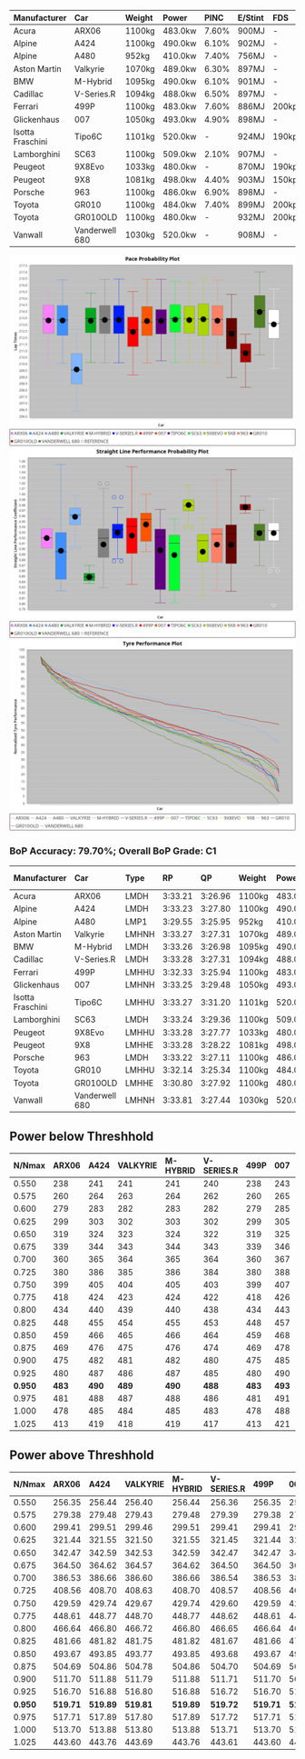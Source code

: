 | Manufacturer     | Car            | Weight | Power   | PINC    | E/Stint | FDS     |
|:-|:-|:-|:-|:-|:-|:-|
| Acura            | ARX06          | 1100kg | 483.0kw | 7.60%   | 900MJ   |    -    |
| Alpine           | A424           | 1100kg | 490.0kw | 6.10%   | 902MJ   |    -    |
| Alpine           | A480           | 952kg  | 410.0kw | 7.40%   | 756MJ   |    -    |
| Aston Martin     | Valkyrie       | 1070kg | 489.0kw | 6.30%   | 897MJ   |    -    |
| BMW              | M-Hybrid       | 1095kg | 490.0kw | 6.10%   | 901MJ   |    -    |
| Cadillac         | V-Series.R     | 1094kg | 488.0kw | 6.50%   | 897MJ   |    -    |
| Ferrari          | 499P           | 1100kg | 483.0kw | 7.60%   | 886MJ   | 200kph  |
| Glickenhaus      | 007            | 1050kg | 493.0kw | 4.90%   | 898MJ   |    -    |
| Isotta Fraschini | Tipo6C         | 1101kg | 520.0kw |    -    | 924MJ   | 190kph  |
| Lamborghini      | SC63           | 1100kg | 509.0kw | 2.10%   | 907MJ   |    -    |
| Peugeot          | 9X8Evo         | 1033kg | 480.0kw |    -    | 870MJ   | 190kph  |
| Peugeot          | 9X8            | 1081kg | 498.0kw | 4.40%   | 903MJ   | 150kph  |
| Porsche          | 963            | 1100kg | 486.0kw | 6.90%   | 898MJ   |    -    |
| Toyota           | GR010          | 1100kg | 484.0kw | 7.40%   | 899MJ   | 200kph  |
| Toyota           | GR010OLD       | 1100kg | 480.0kw |    -    | 932MJ   | 200kph  |
| Vanwall          | Vanderwell 680 | 1030kg | 520.0kw |    -    | 908MJ   |    -    |

![PACECHART](./IMG/AUTO.png)
![STRAIGHTLINEPERFORMANCECHART](./IMG/AUTO_sp.png)
![TYREPERFORMANCECHART](./IMG/AUTO_tw.png)

### BoP Accuracy: 79.70%; Overall BoP Grade: C1
| Manufacturer     | Car            | Type  | RP      | QP      | Weight | Power¹  | Threshhold | PINC    | Power²   | E/Stint | AVG Vmax  | FDS     | RDLC | L/Stint | BOP-Grade | Model Accuracy | Model Points | Match%  | SimDiff |
|:-|:-|:-|:-|:-|:-|:-|:-|:-|:-|:-|:-|:-|:-|:-|:-|:-|:-|:-|:-|
| Acura            | ARX06          | LMDH  | 3:33.21 | 3:26.96 | 1100kg | 483.0kw | 250.0kph   | 7.60%   | 519.70kw |  900MJ  | 317.09kph |    -    | 0.97 | 12      | +A2       | 100.00%        | 996          | 91.92%  | #       |
| Alpine           | A424           | LMDH  | 3:33.23 | 3:27.80 | 1100kg | 490.0kw | 250.0kph   | 6.10%   | 519.90kw |  902MJ  | 313.35kph |    -    | 0.98 | 12      | +B1       | 99.37%         | 2056         | 88.75%  | #       |
| Alpine           | A480           | LMP1  | 3:29.55 | 3:25.95 |  952kg | 410.0kw | 250.0kph   | 7.40%   | 440.30kw |  756MJ  | 323.76kph |    -    | 0.97 | 11      | -Ω1       | 96.76%         | 1135         | 20.38%  | +1.72   |
| Aston Martin     | Valkyrie       | LMHNH | 3:33.27 | 3:27.31 | 1070kg | 489.0kw | 250.0kph   | 6.30%   | 519.80kw |  897MJ  | 306.33kph |    -    | 1.02 | 12      | +C2       | 100.00%        | 247          | 70.90%  | #       |
| BMW              | M-Hybrid       | LMDH  | 3:33.26 | 3:26.98 | 1095kg | 490.0kw | 250.0kph   | 6.10%   | 519.90kw |  901MJ  | 316.58kph |    -    | 0.98 | 12      | +A2       | 99.20%         | 3081         | 92.93%  | #       |
| Cadillac         | V-Series.R     | LMDH  | 3:33.28 | 3:27.31 | 1094kg | 488.0kw | 250.0kph   | 6.50%   | 519.70kw |  897MJ  | 318.21kph |    -    | 0.98 | 12      | +B2       | 99.22%         | 5358         | 83.92%  | #       |
| Ferrari          | 499P           | LMHHU | 3:32.33 | 3:25.94 | 1100kg | 483.0kw | 250.0kph   | 7.60%   | 519.70kw |  886MJ  | 318.06kph | 200kph  | 1.01 | 12      | -A2       | 99.93%         | 6954         | 91.83%  | #       |
| Glickenhaus      | 007            | LMHNH | 3:33.25 | 3:29.48 | 1050kg | 493.0kw | 250.0kph   | 4.90%   | 517.20kw |  898MJ  | 324.26kph |    -    | 0.95 | 12      | +B2       | 94.07%         | 2174         | 84.23%  | +1.21   |
| Isotta Fraschini | Tipo6C         | LMHHU | 3:33.27 | 3:31.20 | 1101kg | 520.0kw | 250.0kph   |    -    | 520.00kw |  924MJ  | 314.57kph | 190kph  | 1.02 | 12      | +D2       | 97.73%         | 129          | 63.98%  | +1.45   |
| Lamborghini      | SC63           | LMDH  | 3:33.24 | 3:29.36 | 1100kg | 509.0kw | 250.0kph   | 2.10%   | 519.70kw |  907MJ  | 312.67kph |    -    | 1.01 | 12      | +A2       | 100.00%        | 784          | 94.91%  | +1.23   |
| Peugeot          | 9X8Evo         | LMHHU | 3:33.28 | 3:27.77 | 1033kg | 480.0kw | 250.0kph   |    -    | 480.00kw |  870MJ  | 329.01kph | 190kph  | 1.02 | 12      | +B1       | 100.00%        | 1458         | 87.97%  | #       |
| Peugeot          | 9X8            | LMHHE | 3:33.28 | 3:28.22 | 1081kg | 498.0kw | 250.0kph   | 4.40%   | 519.90kw |  903MJ  | 314.32kph | 150kph  | 1.00 | 12      | ~A1       | 98.36%         | 4506         | 100.00% | -0.25   |
| Porsche          | 963            | LMDH  | 3:33.22 | 3:27.11 | 1100kg | 486.0kw | 250.0kph   | 6.90%   | 519.50kw |  898MJ  | 315.18kph |    -    | 0.98 | 12      | ~A1       | 99.87%         | 14199        | 100.00% | #       |
| Toyota           | GR010          | LMHHU | 3:32.14 | 3:25.34 | 1100kg | 484.0kw | 250.0kph   | 7.40%   | 519.80kw |  899MJ  | 315.03kph | 200kph  | 1.01 | 12      | -B1       | 99.92%         | 5012         | 86.83%  | #       |
| Toyota           | GR010OLD       | LMHHE | 3:30.80 | 3:27.92 | 1100kg | 480.0kw | 250.0kph   |    -    | 480.00kw |  932MJ  | 323.42kph | 200kph  | 0.98 | 12      | -Ω1       | 100.00%        | 351          | 31.10%  | +5.88   |
| Vanwall          | Vanderwell 680 | LMHNH | 3:33.81 | 3:27.44 | 1030kg | 520.0kw | 0.0kph     |    -    | 520.00kw |  908MJ  | 323.80kph |    -    | 1.02 | 12      | +B1       | 95.37%         | 639          | 85.47%  | +0.06   |

## Power below Threshhold
| N/Nmax    | ARX06   | A424    | VALKYRIE | M-HYBRID | V-SERIES.R | 499P    | 007     | TIPO6C  | SC63    | 9X8EVO  | 9X8     | 963     | GR010   | GR010OLD | VANDERWELL 680 | ​     | RPM      | A480       |
|:-|:-|:-|:-|:-|:-|:-|:-|:-|:-|:-|:-|:-|:-|:-|:-|:-|:-|:-|
|  0.550    |  238    |  241    |  241     |  241     |  240       |  238    |  243    |  256    |  251    |  236    |  245    |  239    |  238    |  236     |  256           |  ​    |   --     |  0.00      |
|  0.575    |  260    |  264    |  263     |  264     |  262       |  260    |  265    |  279    |  274    |  258    |  268    |  261    |  260    |  258     |  279           |  ​    |   --     |  0.00      |
|  0.600    |  279    |  283    |  282     |  283     |  282       |  279    |  285    |  300    |  294    |  277    |  288    |  281    |  279    |  277     |  300           |  ​    |   --     |  0.00      |
|  0.625    |  299    |  303    |  302     |  303     |  302       |  299    |  305    |  322    |  315    |  297    |  308    |  301    |  299    |  297     |  322           |  ​    |   --     |  0.00      |
|  0.650    |  319    |  324    |  323     |  324     |  322       |  319    |  325    |  343    |  336    |  317    |  329    |  321    |  320    |  317     |  343           |  ​    |   --     |  0.00      |
|  0.675    |  339    |  344    |  343     |  344     |  343       |  339    |  346    |  365    |  357    |  337    |  350    |  341    |  340    |  337     |  365           |  ​    |   --     |  0.00      |
|  0.700    |  360    |  365    |  364     |  365     |  364       |  360    |  367    |  387    |  379    |  358    |  371    |  362    |  361    |  358     |  387           |  ​    |   --     |  0.00      |
|  0.725    |  380    |  386    |  385     |  386     |  384       |  380    |  388    |  409    |  400    |  378    |  392    |  383    |  381    |  378     |  409           |  ​    |   --     |  0.00      |
|  0.750    |  399    |  405    |  404     |  405     |  403       |  399    |  407    |  430    |  421    |  397    |  411    |  402    |  400    |  397     |  430           |  ​    |   --     |  0.00      |
|  0.775    |  418    |  424    |  423     |  424     |  422       |  418    |  426    |  449    |  440    |  415    |  430    |  420    |  418    |  415     |  449           |  ​    |  5000    |  247.12    |
|  0.800    |  434    |  440    |  439     |  440     |  438       |  434    |  443    |  467    |  457    |  431    |  447    |  436    |  435    |  431     |  467           |  ​    |  5500    |  291.14    |
|  0.825    |  448    |  455    |  454     |  455     |  453       |  448    |  457    |  482    |  472    |  445    |  462    |  451    |  449    |  445     |  482           |  ​    |  6000    |  325.15    |
|  0.850    |  459    |  466    |  465     |  466     |  464       |  459    |  468    |  494    |  484    |  456    |  473    |  462    |  460    |  456     |  494           |  ​    |  6500    |  368.17    |
|  0.875    |  469    |  476    |  475     |  476     |  474       |  469    |  478    |  505    |  494    |  466    |  483    |  472    |  470    |  466     |  505           |  ​    |  7000    |  411.19    |
|  0.900    |  475    |  482    |  481     |  482     |  480       |  475    |  485    |  512    |  501    |  472    |  490    |  478    |  476    |  472     |  512           |  ​    |  7500    |  421.20    |
|  0.925    |  480    |  487    |  486     |  487     |  485       |  480    |  490    |  517    |  506    |  477    |  495    |  483    |  481    |  477     |  517           |  ​    |  8000    |  417.20    |
| **0.950** | **483** | **490** | **489**  | **490**  | **488**    | **483** | **493** | **520** | **509** | **480** | **498** | **486** | **484** | **480**  | **520**        | **​** | **8500** | **420.20** |
|  0.975    |  481    |  488    |  487     |  488     |  486       |  481    |  491    |  518    |  507    |  478    |  496    |  484    |  482    |  478     |  518           |  ​    |  9000    |  210.10    |
|  1.000    |  478    |  485    |  484     |  485     |  483       |  478    |  488    |  514    |  504    |  475    |  493    |  481    |  479    |  475     |  514           |  ​    |   --     |  0.00      |
|  1.025    |  413    |  419    |  418     |  419     |  417       |  413    |  421    |  444    |  435    |  410    |  425    |  415    |  413    |  410     |  444           |  ​    |   --     |  0.00      |

## Power above Threshhold
| N/Nmax    | ARX06      | A424       | VALKYRIE   | M-HYBRID   | V-SERIES.R | 499P       | 007        | TIPO6C  | SC63       | 9X8EVO  | 9X8        | 963        | GR010      | GR010OLD | VANDERWELL 680 | ​     | RPM      | A480       |
|:-|:-|:-|:-|:-|:-|:-|:-|:-|:-|:-|:-|:-|:-|:-|:-|:-|:-|:-|
|  0.550    |  256.35    |  256.44    |  256.40    |  256.44    |  256.36    |  256.35    |  255.08    |  256    |  256.34    |  236    |  256.45    |  256.26    |  256.40    |  236     |  256           |  ​    |   --     |  0.00      |
|  0.575    |  279.38    |  279.48    |  279.43    |  279.48    |  279.39    |  279.38    |  278.08    |  279    |  279.37    |  258    |  279.49    |  279.29    |  279.44    |  258     |  279           |  ​    |   --     |  0.00      |
|  0.600    |  299.41    |  299.51    |  299.46    |  299.51    |  299.41    |  299.41    |  298.09    |  300    |  299.40    |  277    |  299.53    |  299.31    |  299.47    |  277     |  300           |  ​    |   --     |  0.00      |
|  0.625    |  321.44    |  321.55    |  321.50    |  321.55    |  321.45    |  321.44    |  320.10    |  322    |  321.43    |  297    |  321.56    |  321.33    |  321.50    |  297     |  322           |  ​    |   --     |  0.00      |
|  0.650    |  342.47    |  342.59    |  342.53    |  342.59    |  342.47    |  342.47    |  341.10    |  343    |  342.45    |  317    |  342.60    |  342.35    |  342.54    |  317     |  343           |  ​    |   --     |  0.00      |
|  0.675    |  364.50    |  364.62    |  364.57    |  364.62    |  364.50    |  364.50    |  363.11    |  365    |  364.48    |  337    |  364.64    |  364.37    |  364.57    |  337     |  365           |  ​    |   --     |  0.00      |
|  0.700    |  386.53    |  386.66    |  386.60    |  386.66    |  386.54    |  386.53    |  385.12    |  387    |  386.51    |  358    |  386.68    |  386.40    |  386.61    |  358     |  387           |  ​    |   --     |  0.00      |
|  0.725    |  408.56    |  408.70    |  408.63    |  408.70    |  408.57    |  408.56    |  407.12    |  409    |  408.54    |  378    |  408.72    |  408.42    |  408.64    |  378     |  409           |  ​    |   --     |  0.00      |
|  0.750    |  429.59    |  429.74    |  429.67    |  429.74    |  429.60    |  429.59    |  427.13    |  430    |  429.57    |  397    |  429.75    |  429.44    |  429.67    |  397     |  430           |  ​    |   --     |  0.00      |
|  0.775    |  448.61    |  448.77    |  448.70    |  448.77    |  448.62    |  448.61    |  446.14    |  449    |  448.59    |  415    |  448.79    |  448.46    |  448.70    |  415     |  449           |  ​    |  5000    |  247.12    |
|  0.800    |  466.64    |  466.80    |  466.72    |  466.80    |  466.65    |  466.64    |  464.14    |  467    |  466.62    |  431    |  466.82    |  466.48    |  466.73    |  431     |  467           |  ​    |  5500    |  291.14    |
|  0.825    |  481.66    |  481.82    |  481.75    |  481.82    |  481.67    |  481.66    |  479.15    |  482    |  481.64    |  445    |  481.85    |  481.49    |  481.76    |  445     |  482           |  ​    |  6000    |  325.15    |
|  0.850    |  493.67    |  493.85    |  493.77    |  493.85    |  493.68    |  493.67    |  491.15    |  494    |  493.65    |  456    |  493.87    |  493.51    |  493.78    |  456     |  494           |  ​    |  6500    |  368.17    |
|  0.875    |  504.69    |  504.86    |  504.78    |  504.86    |  504.70    |  504.69    |  502.15    |  505    |  504.67    |  466    |  504.89    |  504.52    |  504.79    |  466     |  505           |  ​    |  7000    |  411.19    |
|  0.900    |  511.70    |  511.88    |  511.79    |  511.88    |  511.71    |  511.70    |  509.15    |  512    |  511.68    |  472    |  511.90    |  511.53    |  511.80    |  472     |  512           |  ​    |  7500    |  421.20    |
|  0.925    |  516.70    |  516.88    |  516.80    |  516.88    |  516.72    |  516.70    |  514.16    |  517    |  516.69    |  477    |  516.91    |  516.53    |  516.81    |  477     |  517           |  ​    |  8000    |  417.20    |
| **0.950** | **519.71** | **519.89** | **519.81** | **519.89** | **519.72** | **519.71** | **517.16** | **520** | **519.69** | **480** | **519.91** | **519.53** | **519.82** | **480**  | **520**        | **​** | **8500** | **420.20** |
|  0.975    |  517.71    |  517.89    |  517.80    |  517.89    |  517.72    |  517.71    |  515.16    |  518    |  517.69    |  478    |  517.91    |  517.53    |  517.81    |  478     |  518           |  ​    |  9000    |  210.10    |
|  1.000    |  513.70    |  513.88    |  513.80    |  513.88    |  513.71    |  513.70    |  511.16    |  514    |  513.68    |  475    |  513.90    |  513.53    |  513.81    |  475     |  514           |  ​    |   --     |  0.00      |
|  1.025    |  443.60    |  443.76    |  443.69    |  443.76    |  443.61    |  443.60    |  441.13    |  444    |  443.59    |  410    |  443.78    |  443.46    |  443.70    |  410     |  444           |  ​    |   --     |  0.00      |
